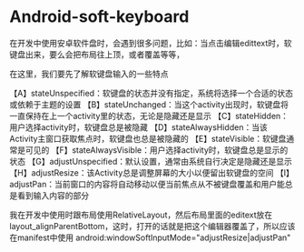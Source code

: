 # Android-soft-keyboard

在开发中使用安卓软件盘时，会遇到很多问题，比如：当点击编辑edittext时，软键盘出来，要么会把布局往上顶，或者覆盖等等，


在这里，我们要先了解软键盘输入的一些特点

【A】stateUnspecified：软键盘的状态并没有指定，系统将选择一个合适的状态或依赖于主题的设置
【B】stateUnchanged：当这个activity出现时，软键盘将一直保持在上一个activity里的状态，无论是隐藏还是显示
【C】stateHidden：用户选择activity时，软键盘总是被隐藏
【D】stateAlwaysHidden：当该Activity主窗口获取焦点时，软键盘也总是被隐藏的
【E】stateVisible：软键盘通常是可见的
【F】stateAlwaysVisible：用户选择activity时，软键盘总是显示的状态
【G】adjustUnspecified：默认设置，通常由系统自行决定是隐藏还是显示
【H】adjustResize：该Activity总是调整屏幕的大小以便留出软键盘的空间
【I】adjustPan：当前窗口的内容将自动移动以便当前焦点从不被键盘覆盖和用户能总是看到输入内容的部分



我在开发中使用时跟布局使用RelativeLayout，然后布局里面的editext放在layout_alignParentBottom，这时，打开的话就是把这个编辑器覆盖了，所以应该在manifest中使用 android:windowSoftInputMode="adjustResize|adjustPan"
